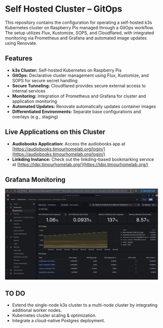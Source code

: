 # Self Hosted Cluster – GitOps

This repository contains the configuration for operating a self-hosted k3s Kubernetes cluster on Raspberry Pis managed through a GitOps workflow. The setup utilizes Flux, Kustomize, SOPS, and Cloudflared, with integrated monitoring via Prometheus and Grafana and automated image updates using Renovate.

## Features

- **k3s Cluster:** Self-hosted Kubernetes on Raspberry Pis
- **GitOps:** Declarative cluster management using Flux, Kustomize, and SOPS for secure secret handling
- **Secure Tunneling:** Cloudflared provides secure external access to internal services
- **Monitoring:** Integration of Prometheus and Grafana for cluster and application monitoring
- **Automated Updates:** Renovate automatically updates container images
- **Differentiated Environments:** Separate base configurations and overlays (e.g., staging)

## Live Applications on this Cluster

- **Audiobooks Application:** Access the audiobooks app at [https://audiobooks.timourhomelab.org/login/](https://audiobooks.timourhomelab.org/login/)
- **Linkding Instance:** Check out the linkding-based bookmarking service at [https://ldpi.timourhomelab.org/](https://ldpi.timourhomelab.org/)

## Grafana Monitoring

![Grafana Monitoring](monitoring/grafana.png)

## TO DO

- Extend the single-node k3s cluster to a multi-node cluster by integrating additional worker nodes.
- Kubernetes cluster scaling & optimization.
- Integrate a cloud-native Postgres deployment.
